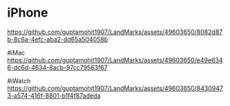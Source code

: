 # iPhone 
https://github.com/guptamohit1907/LandMarks/assets/49603650/8082d87b-8c6a-4efc-aba2-dd65a504058b

#iMac
https://github.com/guptamohit1907/LandMarks/assets/49603650/e49e6346-dc6d-4634-8acb-97cc79563f67

#iWatch
https://github.com/guptamohit1907/LandMarks/assets/49603650/84309473-a574-416f-8801-b1f4f87adeda
